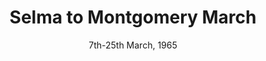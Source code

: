 ---
title: Selma to Montgomery March
year: 1965
category: Selma to Montgomery March
image: media/images/events/selma_march.jpeg
image-desc: Participants, some carrying American flags, marching in the civil rights march from Selma to Montgomery, Alabama in 1965
source-name: Library of Congress
image-source: http://loc.gov/pictures/resource/cph.3c33090/
location: Selma to Montgomery
date: 7th-25th March, 1965
description: This was three protest marches, from Selma, Alabama to Montgomery. They were non-violent marches which demonstrated the desire of black Americans to use their right to vote. The march led to the passing of the Voting Rights Act which was a landmark achievement of the civil rights movement. 
song1: Glory
song2: God Will Take Care of You
---